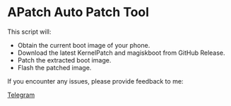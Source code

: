 # APatch Auto Patch Tool

This script will:

+ Obtain the current boot image of your phone.
+ Download the latest KernelPatch and magiskboot from GitHub Release.
+ Patch the extracted boot image.
+ Flash the patched image.

If you encounter any issues, please provide feedback to me:  

[Telegram](https://t.me/nya_main)
